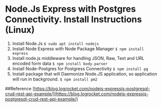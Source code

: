 # Node.Js Express with Postgres Connectivity. Install Instructions (Linux)

1. Install Node.Js
`$ sudo apt install nodejs`
2. Install Node Express with Node Package Manager
`$ npm install express`
3. Install node.js middleware for handling JSON, Raw, Text and URL encoded form data
`$ npm install body.parser`
4. Install Node-Postgres for Postgress Connectivity
`$ npm install pg`
5. Install package that will Daemonize Node.JS application, so application will run in background.
`$ npm install pm2`


##Reference 
[https://blog.logrocket.com/nodejs-expressjs-postgresql-crud-rest-api-example/](https://blog.logrocket.com/nodejs-expressjs-postgresql-crud-rest-api-example/)

